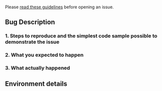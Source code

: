 Please [read these guidelines](http://ibm.biz/cdt-issue-guide) before opening an issue.

<!-- Issues will be CLOSED IMMEDIATELY if the following template is not completed. -->

## Bug Description

### 1. Steps to reproduce and the simplest code sample possible to demonstrate the issue
<!--
Outline the steps you take to make the problem happen.
Provide the simplest code sample you can, in context, that reproduces the issue.
-->

### 2. What you expected to happen

### 3. What actually happened

## Environment details
<!--
- Version(s) that are affected by this issue.
    > 2.0.2
- iOS/macOS version
    > macOS 10.13.1
-->
